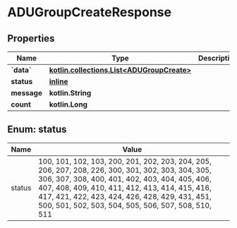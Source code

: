
# ADUGroupCreateResponse

## Properties
Name | Type | Description | Notes
------------ | ------------- | ------------- | -------------
**&#x60;data&#x60;** | [**kotlin.collections.List&lt;ADUGroupCreate&gt;**](ADUGroupCreate.md) |  |  [optional]
**status** | [**inline**](#Status) |  |  [optional]
**message** | **kotlin.String** |  |  [optional]
**count** | **kotlin.Long** |  |  [optional]


<a name="Status"></a>
## Enum: status
Name | Value
---- | -----
status | 100, 101, 102, 103, 200, 201, 202, 203, 204, 205, 206, 207, 208, 226, 300, 301, 302, 303, 304, 305, 306, 307, 308, 400, 401, 402, 403, 404, 405, 406, 407, 408, 409, 410, 411, 412, 413, 414, 415, 416, 417, 421, 422, 423, 424, 426, 428, 429, 431, 451, 500, 501, 502, 503, 504, 505, 506, 507, 508, 510, 511




